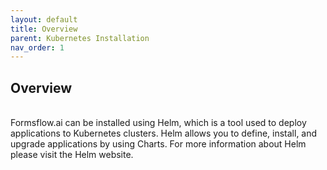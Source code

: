 ```yaml
---
layout: default
title: Overview 
parent: Kubernetes Installation
nav_order: 1
---
```


## Overview 
\
Formsflow.ai can be installed using Helm, which is a tool used to deploy applications to Kubernetes clusters. Helm allows you to define, install, and upgrade applications by using Charts. For more information about Helm please visit the Helm website.